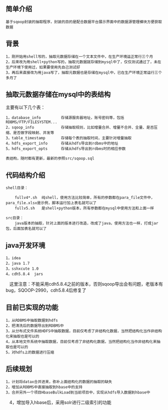 ## 简单介绍

    基于sqoop封装的抽取程序，封装的目的是配合数据平台展示界面中的数据源管理模块方便获取数据

## 背景
	1，刚开始用shell写的，抽取元数据存储在一个文本文件中，在生产环境运正常行三个月
	2，后来改为用shell+python写的，抽取元数据就存储到mysql中了，仅仅测试通过了，未在生产环境下使用过，如果要使用先自己测试好
	3，再后来直接改为用java写了，抽取元数据也是存储在mysql中，已在生产环境正常运行三个多月了

## 抽取元数据存储在mysql中的表结构

主要有以下几个表：

	1，database_info         存储源服务器地址，账号密码等，包括RDBMS/FTP/FILESYSTEM...
	2，sqoop_info            存储抽取规则，比如增量合并、增量不合并、全量、是否压缩、是否做字段映射、并发等
	3，table_timestamp       存储每个表的抽取时间，主要针对增量抽取
	4，hdfs_export_info      存储从hdfs导出到rdbms中的地址
	5，hdfs_export_opts      存储从hdfs导出到rdbms时的相应参数
    
	表结构，随时都有更新，最新的参照src/sqoop.sql


## 代码结构介绍

    shell目录：
	
        fullv4*.sh  纯shell，使用方法比较简单，所有的参数都在para_file文件中，para_file.xlsx是示例，脚本运行加上表名就可以了
        fullv5.sh   是shell+python版本，所有参数都在mysql中使用方法和上面一样
		
    src目录：
        java版本的抽取，针对上面的版本进行改造，改成了java，使用方法也一样，打成jar包，后面加表名就可以了

## java开发环境

    1，idea
    2，java 1.7
    3，sshxcute 1.0
    4，cdh5.8.4  jars
    
    这里注意：不能采用cdh5.8.4之前的版本，否则sqoop导出会有问题，老版本有bug，SQOOP-2990，cdh5.8.4后修复了

## 目前已实现的功能

    1，从RDBMS中抽取数据到hdfs
    2，把清洗后的数据导出到RDBMS中
    3，从分布式文件系统HDFS中抽取数据，目前仅考虑了非结构化数据，当然把结构化当作非结构化来抽取也是可以的
    4，从本地文件系统中抽取数据，目前仅考虑了非结构化数据，当然把结构化当作非结构化来抽取也是可以的
    5，对hdfs上的数据进行压缩

## 后续规划

    1，计划将datax合并进来，弥补上面结构化的数据的抽取的缺失
    2，增加从RDBMS中直接抽取到hbase中的支持
    3，合并另外一个项目HbaseBulkLoad到当前项目中，实现从hdfs导入数据到hbase中
    4，增加导入hbase后，采用solr进行二级索引的功能
